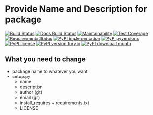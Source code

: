 # Provide Name and Description for package

[![Build Status](https://readthedocs.org/projects/unv_web/badge/?version=latest&style=flat)](https://readthedocs.org/projects/unv_web)
[![Docs Build Status](https://travis-ci.org/c137digital/unv_web.svg?branch=master)](https://travis-ci.org/c137digital/unv_web)
[![Maintainability](https://api.codeclimate.com/v1/badges/d55631dca90a900ce134/maintainability)](https://codeclimate.com/github/c137digital/unv_web/maintainability)
[![Test Coverage](https://api.codeclimate.com/v1/badges/d55631dca90a900ce134/test_coverage)](https://codeclimate.com/github/c137digital/unv_web/test_coverage)
[![Requirements Status](https://requires.io/github/c137digital/unv_web/requirements.svg?branch=master)](https://requires.io/github/c137digital/unv_web/requirements/?branch=master)
[![PyPI implementation](https://img.shields.io/pypi/implementation/unv_web.svg)](https://pypi.python.org/pypi/unv_web/)
[![PyPI pyversions](https://img.shields.io/pypi/pyversions/unv_web.svg)](https://pypi.python.org/pypi/unv_web/)
[![PyPI license](https://img.shields.io/pypi/l/unv_web.svg)](https://pypi.python.org/pypi/unv_web/)
[![PyPI version fury.io](https://badge.fury.io/py/unv.web.svg)](https://pypi.python.org/pypi/unv_web/)
[![PyPI download month](https://img.shields.io/pypi/dm/unv_web.svg)](https://pypi.python.org/pypi/unv_web/)

## What you need to change

- package name to whatever you want
- setup.py
  - name
  - description
  - author (git)
  - email (git)
  - install_requires + requirements.txt
  - LICENSE
